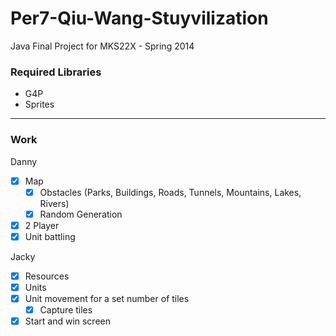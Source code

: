 Per7-Qiu-Wang-Stuyvilization
======================

Java Final Project for MKS22X - Spring 2014

### Required Libraries

- G4P
- Sprites

<hr>

### Work

Danny
- [x] Map
    - [x] Obstacles (Parks, Buildings, Roads, Tunnels, Mountains, Lakes, Rivers)
    - [x] Random Generation
- [x] 2 Player
- [x] Unit battling

Jacky
- [x] Resources
- [x] Units
- [x] Unit movement for a set number of tiles
    - [x] Capture tiles
- [x] Start and win screen
